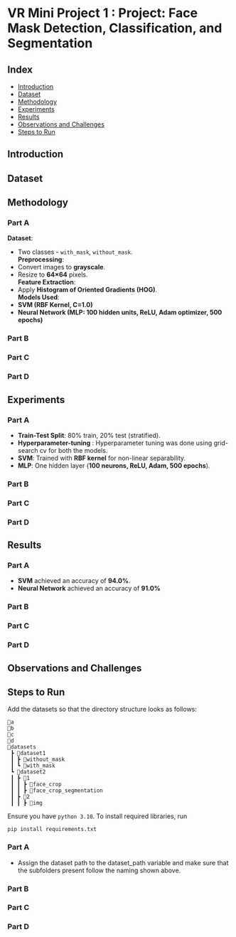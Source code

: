 # VR Mini Project 1 : Project: Face Mask Detection, Classification, and Segmentation

## Index

- [Introduction](#introduction)
- [Dataset](#dataset)
- [Methodology](#methodology)
- [Experiments](#experiments)
- [Results](#results)
- [Observations and Challenges](#observations-and-challenges)
- [Steps to Run](#steps-to-run)

## Introduction

## Dataset

## Methodology

### Part A
**Dataset**: 
   - Two classes - `with_mask`, `without_mask`.  
**Preprocessing**:  
   - Convert images to **grayscale**.  
   - Resize to **64×64** pixels.  
**Feature Extraction**:  
   - Apply **Histogram of Oriented Gradients (HOG)**.  
**Models Used**:  
   - **SVM (RBF Kernel, C=1.0)**  
   - **Neural Network (MLP: 100 hidden units, ReLU, Adam optimizer, 500 epochs)**  

### Part B

### Part C

### Part D

## Experiments

### Part A
- **Train-Test Split**: 80% train, 20% test (stratified).  
- **Hyperparameter-tuning** : Hyperparameter tuning was done using grid-search cv for both the models.
- **SVM**: Trained with **RBF kernel** for non-linear separability.  
- **MLP**: One hidden layer (**100 neurons, ReLU, Adam, 500 epochs**).  

### Part B

### Part C

### Part D

## Results

### Part A
- **SVM** achieved an accuracy of **94.0%**.
- **Neural Network** achieved an accuracy of **91.0%**

### Part B

### Part C

### Part D

## Observations and Challenges

## Steps to Run

Add the datasets so that the directory structure looks as follows:

```
📂a
📂b
📂c
📂d
📂datasets
 ┣ 📂dataset1
 ┃ ┣ 📂without_mask
 ┃ ┗ 📂with_mask
 ┗ 📂dataset2
 ┃ ┣ 📂1
 ┃ ┃ ┣ 📂face_crop
 ┃ ┃ ┣ 📂face_crop_segmentation
 ┃ ┣ 📂2
 ┃ ┃ ┣ 📂img
```

Ensure you have `python 3.10`. To install required libraries, run 

```
pip install requirements.txt
```

### Part A
- Assign the dataset path to the dataset_path variable and make sure that the subfolders present follow the naming shown above.

### Part B

### Part C

### Part D
